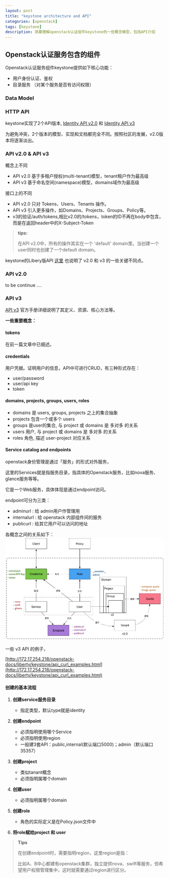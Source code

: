 ```yaml
---
layout: post
title: "keystone architecture and API"
categories: [openstack]
tags: [keystone]
description: 简要理解openstack认证组件keystone的一些概念模型，包括API介绍
---
```



## Openstack认证服务包含的组件

Openstack认证服务组件keystone提供如下核心功能：

* 用户身份认证、鉴权
* 目录服务 （对某个服务是否有访问权限）


### Data Model



### HTTP API

keystone实现了2个API版本, [Identity API v2.0](http://specs.openstack.org/openstack/keystone-specs/#v2-0-api)  和 [Identity API v3](http://specs.openstack.org/openstack/keystone-specs/#v3-api)

为避免冲突，2个版本的模型、实现和文档都完全不同。按照社区的发展，v2.0版本将逐渐淡出。

### API v2.0 & API v3

概念上不同

* API v2.0 基于多租户授权(multi-tenant)模型，tenant租户作为最高级
* API v3 基于命名空间(namespace)模型，domains域作为最高级

接口上的不同

* API v2.0 只对 Tokens、Users、Tenants 操作。
* API v3 引入更多操作，如Domains、Projects、Groups、Policy等。
* v3的验证/auth/tokens,相比v2.0的/tokens，token的ID不再在body中包含，而是在返回header中的X-Subject-Token

>  **tips:**
> 
> 在API v2.0中，所有的操作其实在一个 'default' domain里。当创建一个user同时也创建了一个default domain。
> 

keystone的Libery版API [这里](http://172.17.254.218/openstack-docs/liberty/keystone/http-api.html) 也说明了 v2.0 和 v3 的一些关键不同点。 

### API v2.0

to be continue ....

### API v3

[API v3](http://specs.openstack.org/openstack/keystone-specs/api/v3/identity-api-v3.html) 官方手册详细说明了其定义、资源、核心方法等。

**一些重要概念：**

#### tokens

在前一篇文章中已细述。

#### credentials

用户凭据。证明用户的信息，API中可进行CRUD，有三种形式存在：

* user/password
* user/api key
* token

#### domains, projects, groups, users, roles

* domains 是 users, groups, projects 之上的集合抽象
* projects 包含一个或多个 users
* groups 是user的集合, 与 project 或 domains 是 多对多 的关系
* users 用户, 与 project 或 domains 是 多对多 的关系
* roles 角色, 描述 user-project 对应关系

#### Service catalog and endpoints

 openstack身份管理是通过「服务」的形式对外服务，
 
 这里的Services就是指服务目录，指具体的Openstack服务，比如nova服务、glance服务等等。
 
 它是一个Web服务，具体体现是通过endpoint访问。
 
 endpoint可分为三类：
 
 * adminurl : 给 admin用户作管理用
 * internalurl : 给 openstack 内部组件间的服务
 * publicurl : 给其它用户可以访问的地址
 

各概念之间的关系如下：
![relationship](/assets/media/identity_relationship.jpg)

一些 v3 API 的例子，

[http://172.17.254.218/openstack-docs/liberty/keystone/api_curl_examples.html](http://172.17.254.218/openstack-docs/liberty/keystone/api_curl_examples.html) 

#### 创建的基本流程

1. **创建service服务目录**
	* 指定类型，默认type就是identity

2. **创建endpoint**
	* 必须指明使用哪个Service
	* 必须指明使用region
	* 一般建3套API：public,internal(默认端口5000)；admin（默认端口35357）
	
3. **创建project**
	* 类似tanant概念
	* 必须指明属哪个domain

4. **创建user**
	* 必须指明属哪个domain
	
5. **创建role**
	* 角色的实际定义是在Policy.json文件中
	
6. **将role赋给project 和 user**

> **Tips**
> 
> 在创建endpoint时，需要指明region，这里region是指：
> 
> 比如A、B中心都建有openstack集群，独立提供nova、swift等服务，但希望用户权限管理集中，这时就需要通过region进行区分。
> 